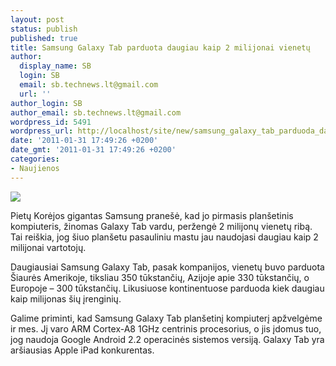 ```yaml
---
layout: post
status: publish
published: true
title: Samsung Galaxy Tab parduota daugiau kaip 2 milijonai vienetų
author:
  display_name: SB
  login: SB
  email: sb.technews.lt@gmail.com
  url: ''
author_login: SB
author_email: sb.technews.lt@gmail.com
wordpress_id: 5491
wordpress_url: http://localhost/site/new/samsung_galaxy_tab_parduoda_daugiau_kaip_2_milijonai_vienetu/
date: '2011-01-31 17:49:26 +0200'
date_gmt: '2011-01-31 17:49:26 +0200'
categories:
- Naujienos
---
```

<div class="imgright"><img src="http://www.part.lt/img/74b2cbe6015ecf8bdcc4f70a90a96734906.jpg"  /></div>
<p>Pietų Korėjos gigantas Samsung pranešė, kad jo pirmasis planšetinis kompiuteris, žinomas Galaxy Tab vardu, peržengė 2 milijonų vienetų ribą. Tai reiškia, jog šiuo planšetu pasauliniu mastu jau naudojasi daugiau kaip 2 milijonai vartotojų.</p>
<p>Daugiausiai Samsung Galaxy Tab, pasak kompanijos, vienetų buvo parduota Šiaurės Amerikoje, tiksliau 350 tūkstančių, Azijoje apie 330 tūkstančių, o Europoje – 300 tūkstančių. Likusiuose kontinentuose parduoda kiek daugiau kaip milijonas šių įrenginių.</p>
<p>Galime priminti, kad Samsung Galaxy Tab planšetinį kompiuterį apžvelgėme ir mes. Jį varo ARM Cortex-A8 1GHz centrinis procesorius, o jis įdomus tuo, jog naudoja Google Android 2.2 operacinės sistemos versiją. Galaxy Tab yra aršiausias Apple iPad konkurentas.<br /></p>
